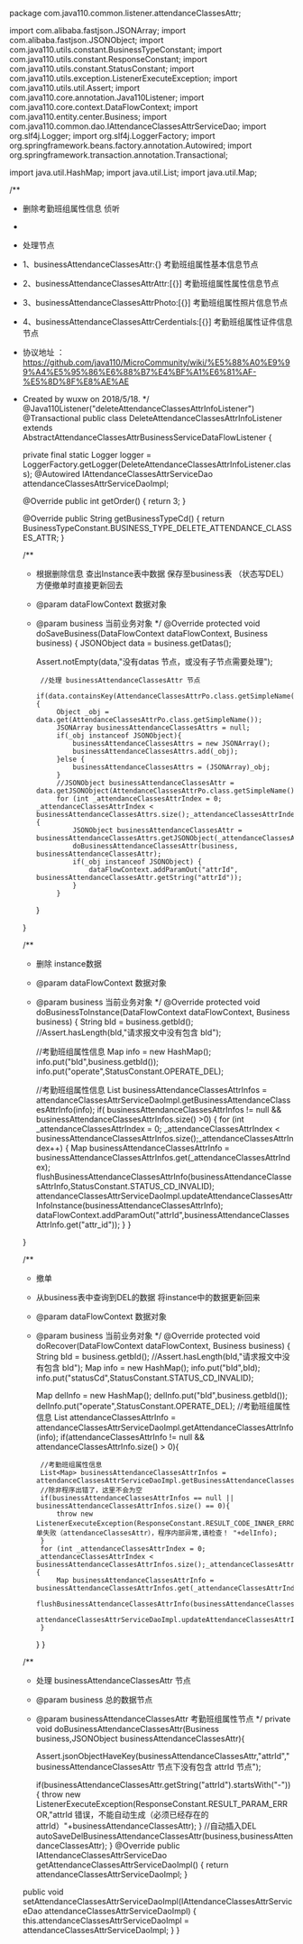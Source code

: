 package com.java110.common.listener.attendanceClassesAttr;

import com.alibaba.fastjson.JSONArray;
import com.alibaba.fastjson.JSONObject;
import com.java110.utils.constant.BusinessTypeConstant;
import com.java110.utils.constant.ResponseConstant;
import com.java110.utils.constant.StatusConstant;
import com.java110.utils.exception.ListenerExecuteException;
import com.java110.utils.util.Assert;
import com.java110.core.annotation.Java110Listener;
import com.java110.core.context.DataFlowContext;
import com.java110.entity.center.Business;
import com.java110.common.dao.IAttendanceClassesAttrServiceDao;
import org.slf4j.Logger;
import org.slf4j.LoggerFactory;
import org.springframework.beans.factory.annotation.Autowired;
import org.springframework.transaction.annotation.Transactional;

import java.util.HashMap;
import java.util.List;
import java.util.Map;

/**
 * 删除考勤班组属性信息 侦听
 *
 * 处理节点
 * 1、businessAttendanceClassesAttr:{} 考勤班组属性基本信息节点
 * 2、businessAttendanceClassesAttrAttr:[{}] 考勤班组属性属性信息节点
 * 3、businessAttendanceClassesAttrPhoto:[{}] 考勤班组属性照片信息节点
 * 4、businessAttendanceClassesAttrCerdentials:[{}] 考勤班组属性证件信息节点
 * 协议地址 ：https://github.com/java110/MicroCommunity/wiki/%E5%88%A0%E9%99%A4%E5%95%86%E6%88%B7%E4%BF%A1%E6%81%AF-%E5%8D%8F%E8%AE%AE
 * Created by wuxw on 2018/5/18.
 */
@Java110Listener("deleteAttendanceClassesAttrInfoListener")
@Transactional
public class DeleteAttendanceClassesAttrInfoListener extends AbstractAttendanceClassesAttrBusinessServiceDataFlowListener {

    private final static Logger logger = LoggerFactory.getLogger(DeleteAttendanceClassesAttrInfoListener.class);
    @Autowired
    IAttendanceClassesAttrServiceDao attendanceClassesAttrServiceDaoImpl;

    @Override
    public int getOrder() {
        return 3;
    }

    @Override
    public String getBusinessTypeCd() {
        return BusinessTypeConstant.BUSINESS_TYPE_DELETE_ATTENDANCE_CLASSES_ATTR;
    }

    /**
     * 根据删除信息 查出Instance表中数据 保存至business表 （状态写DEL） 方便撤单时直接更新回去
     * @param dataFlowContext 数据对象
     * @param business 当前业务对象
     */
    @Override
    protected void doSaveBusiness(DataFlowContext dataFlowContext, Business business) {
        JSONObject data = business.getDatas();

        Assert.notEmpty(data,"没有datas 节点，或没有子节点需要处理");

            //处理 businessAttendanceClassesAttr 节点
            if(data.containsKey(AttendanceClassesAttrPo.class.getSimpleName())){
                Object _obj = data.get(AttendanceClassesAttrPo.class.getSimpleName());
                JSONArray businessAttendanceClassesAttrs = null;
                if(_obj instanceof JSONObject){
                    businessAttendanceClassesAttrs = new JSONArray();
                    businessAttendanceClassesAttrs.add(_obj);
                }else {
                    businessAttendanceClassesAttrs = (JSONArray)_obj;
                }
                //JSONObject businessAttendanceClassesAttr = data.getJSONObject(AttendanceClassesAttrPo.class.getSimpleName());
                for (int _attendanceClassesAttrIndex = 0; _attendanceClassesAttrIndex < businessAttendanceClassesAttrs.size();_attendanceClassesAttrIndex++) {
                    JSONObject businessAttendanceClassesAttr = businessAttendanceClassesAttrs.getJSONObject(_attendanceClassesAttrIndex);
                    doBusinessAttendanceClassesAttr(business, businessAttendanceClassesAttr);
                    if(_obj instanceof JSONObject) {
                        dataFlowContext.addParamOut("attrId", businessAttendanceClassesAttr.getString("attrId"));
                    }
                }

        }


    }

    /**
     * 删除 instance数据
     * @param dataFlowContext 数据对象
     * @param business 当前业务对象
     */
    @Override
    protected void doBusinessToInstance(DataFlowContext dataFlowContext, Business business) {
        String bId = business.getbId();
        //Assert.hasLength(bId,"请求报文中没有包含 bId");

        //考勤班组属性信息
        Map info = new HashMap();
        info.put("bId",business.getbId());
        info.put("operate",StatusConstant.OPERATE_DEL);

        //考勤班组属性信息
        List<Map> businessAttendanceClassesAttrInfos = attendanceClassesAttrServiceDaoImpl.getBusinessAttendanceClassesAttrInfo(info);
        if( businessAttendanceClassesAttrInfos != null && businessAttendanceClassesAttrInfos.size() >0) {
            for (int _attendanceClassesAttrIndex = 0; _attendanceClassesAttrIndex < businessAttendanceClassesAttrInfos.size();_attendanceClassesAttrIndex++) {
                Map businessAttendanceClassesAttrInfo = businessAttendanceClassesAttrInfos.get(_attendanceClassesAttrIndex);
                flushBusinessAttendanceClassesAttrInfo(businessAttendanceClassesAttrInfo,StatusConstant.STATUS_CD_INVALID);
                attendanceClassesAttrServiceDaoImpl.updateAttendanceClassesAttrInfoInstance(businessAttendanceClassesAttrInfo);
                dataFlowContext.addParamOut("attrId",businessAttendanceClassesAttrInfo.get("attr_id"));
            }
        }

    }

    /**
     * 撤单
     * 从business表中查询到DEL的数据 将instance中的数据更新回来
     * @param dataFlowContext 数据对象
     * @param business 当前业务对象
     */
    @Override
    protected void doRecover(DataFlowContext dataFlowContext, Business business) {
        String bId = business.getbId();
        //Assert.hasLength(bId,"请求报文中没有包含 bId");
        Map info = new HashMap();
        info.put("bId",bId);
        info.put("statusCd",StatusConstant.STATUS_CD_INVALID);

        Map delInfo = new HashMap();
        delInfo.put("bId",business.getbId());
        delInfo.put("operate",StatusConstant.OPERATE_DEL);
        //考勤班组属性信息
        List<Map> attendanceClassesAttrInfo = attendanceClassesAttrServiceDaoImpl.getAttendanceClassesAttrInfo(info);
        if(attendanceClassesAttrInfo != null && attendanceClassesAttrInfo.size() > 0){

            //考勤班组属性信息
            List<Map> businessAttendanceClassesAttrInfos = attendanceClassesAttrServiceDaoImpl.getBusinessAttendanceClassesAttrInfo(delInfo);
            //除非程序出错了，这里不会为空
            if(businessAttendanceClassesAttrInfos == null ||  businessAttendanceClassesAttrInfos.size() == 0){
                throw new ListenerExecuteException(ResponseConstant.RESULT_CODE_INNER_ERROR,"撤单失败（attendanceClassesAttr），程序内部异常,请检查！ "+delInfo);
            }
            for (int _attendanceClassesAttrIndex = 0; _attendanceClassesAttrIndex < businessAttendanceClassesAttrInfos.size();_attendanceClassesAttrIndex++) {
                Map businessAttendanceClassesAttrInfo = businessAttendanceClassesAttrInfos.get(_attendanceClassesAttrIndex);
                flushBusinessAttendanceClassesAttrInfo(businessAttendanceClassesAttrInfo,StatusConstant.STATUS_CD_VALID);
                attendanceClassesAttrServiceDaoImpl.updateAttendanceClassesAttrInfoInstance(businessAttendanceClassesAttrInfo);
            }
        }
    }



    /**
     * 处理 businessAttendanceClassesAttr 节点
     * @param business 总的数据节点
     * @param businessAttendanceClassesAttr 考勤班组属性节点
     */
    private void doBusinessAttendanceClassesAttr(Business business,JSONObject businessAttendanceClassesAttr){

        Assert.jsonObjectHaveKey(businessAttendanceClassesAttr,"attrId","businessAttendanceClassesAttr 节点下没有包含 attrId 节点");

        if(businessAttendanceClassesAttr.getString("attrId").startsWith("-")){
            throw new ListenerExecuteException(ResponseConstant.RESULT_PARAM_ERROR,"attrId 错误，不能自动生成（必须已经存在的attrId）"+businessAttendanceClassesAttr);
        }
        //自动插入DEL
        autoSaveDelBusinessAttendanceClassesAttr(business,businessAttendanceClassesAttr);
    }
    @Override
    public IAttendanceClassesAttrServiceDao getAttendanceClassesAttrServiceDaoImpl() {
        return attendanceClassesAttrServiceDaoImpl;
    }

    public void setAttendanceClassesAttrServiceDaoImpl(IAttendanceClassesAttrServiceDao attendanceClassesAttrServiceDaoImpl) {
        this.attendanceClassesAttrServiceDaoImpl = attendanceClassesAttrServiceDaoImpl;
    }
}
